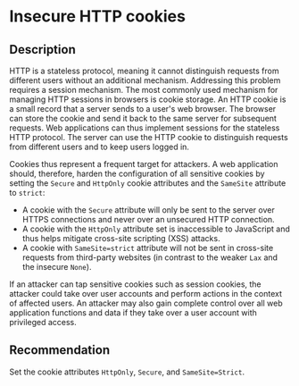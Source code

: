 # Insecure HTTP cookies
## Description
HTTP is a stateless protocol, meaning it cannot distinguish requests from different users without an additional mechanism. Addressing this problem requires a session mechanism. The most commonly used mechanism for managing HTTP sessions in browsers is cookie storage. An HTTP cookie is a small record that a server sends to a user's web browser. The browser can store the cookie and send it back to the same server for subsequent requests. Web applications can thus implement sessions for the stateless HTTP protocol. The server can use the HTTP cookie to distinguish requests from different users and to keep users logged in. 

Cookies thus represent a frequent target for attackers. A web application should, therefore, harden the configuration of all sensitive cookies by setting the `Secure` and `HttpOnly` cookie attributes and the `SameSite` attribute to `strict`:

* A cookie with the `Secure` attribute will only be sent to the server over HTTPS connections and never over an unsecured HTTP connection.
* A cookie with the `HttpOnly` attribute set is inaccessible to JavaScript and thus helps mitigate cross-site scripting (XSS) attacks.
* A cookie with `SameSite=strict` attribute will not be sent in cross-site requests from third-party websites (in contrast to the weaker `Lax` and the insecure `None`). 

If an attacker can tap sensitive cookies such as session cookies, the attacker could take over user accounts and perform actions in the context of affected users. An attacker may also gain complete control over all web application functions and data if they take over a user account with privileged access.

## Recommendation
Set the cookie attributes `HttpOnly`, `Secure`, and `SameSite=Strict`.